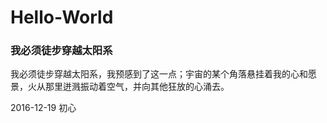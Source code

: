 # Hello-World
### 我必须徒步穿越太阳系

我必须徒步穿越太阳系，我预感到了这一点；宇宙的某个角落悬挂着我的心和愿景，火从那里迸溅振动着空气，并向其他狂放的心涌去。

2016-12-19 初心
